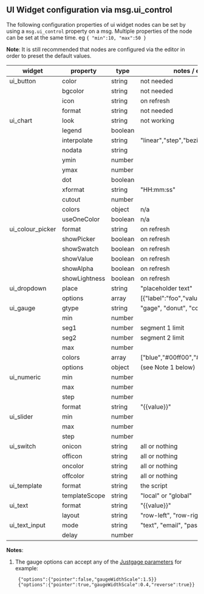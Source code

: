 
## UI Widget configuration via msg.ui_control

The following configuration properties of ui widget nodes can be set by using a `msg.ui_control` property on a msg.
Multiple properties of the node can be set at the same time. eg `{ "min":10, "max":50 }`

**Note**: It is still recommended that nodes are configured via the editor in order to preset the default values.

|widget                 |property           |type       | notes / example
|---                    |---                |---        |---
|ui_button              |color              |string     | not needed
|                       |bgcolor            |string     | not needed
|                       |icon               |string     | on refresh
|                       |format             |string     | not needed
|ui_chart               |look               |string     | not working
|                       |legend             |boolean    |&nbsp;
|                       |interpolate        |string     |"linear","step","bezier"
|                       |nodata             |string     |&nbsp;
|                       |ymin               |number     |&nbsp;
|                       |ymax               |number     |&nbsp;
|                       |dot                |boolean    |&nbsp;
|                       |xformat            |string     |"HH:mm:ss"
|                       |cutout             |number     |&nbsp;
|                       |colors             |object     | n/a
|                       |useOneColor        |boolean    | n/a
|ui_colour_picker       |format             |string     | on refresh
|                       |showPicker         |boolean    | on refresh
|                       |showSwatch         |boolean    | on refresh
|                       |showValue          |boolean    | on refresh
|                       |showAlpha          |boolean    | on refresh
|                       |showLightness      |boolean    | on refresh
|ui_dropdown            |place              |string     |"placeholder text"
|                       |options            |array      |[{"label":"foo","value":"0","type":"str"}]
|ui_gauge               |gtype              |string     |"gage", "donut", "compass", "wave"
|                       |min                |number     |&nbsp;
|                       |seg1               |number     |segment 1 limit
|                       |seg2               |number     |segment 2 limit
|                       |max                |number     |&nbsp;
|                       |colors             |array      |["blue","#00ff00","#f00"]
|                       |options            |object     |(see Note 1 below)
|ui_numeric             |min                |number     |&nbsp;
|                       |max                |number     |&nbsp;
|                       |step               |number     |&nbsp;
|                       |format             |string     |"{{value}}"
|ui_slider              |min                |number     |&nbsp;
|                       |max                |number     |&nbsp;
|                       |step               |number     |&nbsp;
|ui_switch              |onicon             |string     | all or nothing
|                       |officon            |string     | all or nothing
|                       |oncolor            |string     | all or nothing
|                       |offcolor           |string     | all or nothing
|ui_template            |format             |string     | the script
|                       |templateScope      |string     | "local" or "global"
|ui_text                |format             |string     |"{{value}}"
|                       |layout             |string     | "row-left", "row-right", etc
|ui_text_input          |mode               |string     | "text", "email", "password", "color"
|                       |delay              |number     |&nbsp;

**Notes**:

 1. The gauge options can accept any of the [Justgage parameters](https://github.com/toorshia/justgage/blob/master/justgage.js#L42) for example:

         {"options":{"pointer":false,"gaugeWidthScale":1.5}}
         {"options":{"pointer":true,"gaugeWidthScale":0.4,"reverse":true}}
